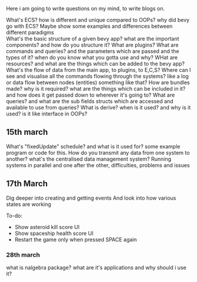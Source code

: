 Here i am going to write questions on my mind, to write blogs on.

What's ECS? how is different and unique compared to OOPs? why did bevy go with ECS? Maybe show some examples and differences between different paradigms\
What's the basic structure of a given bevy app? what are the important components? and how do you structure it?
What are plugins?
What are commands and queries? and the parameters which are passed and the types of it? when do you know what you gotta use and why?
WHat are resources? and what are the things which can be added to the bevy app?
What's the flow of data from the main app, to plugins, to E,C,S?
Where can I see and visualise all the commands flowing through the systems? like a log or data flow between nodes (entities) something like that?
How are bundles made? why is it required? what are the things which can be included in it? and how does it get passed down to wherever it's going to?
What are queries? and what are the sub fields structs which are accessed and available to use from queries?
What is derive? when is it used? and why is it used? is it like interface in OOPs?

## 15th march

What's "fixedUpdate" schedule? and what is it used for? some example program or code for this.
How do you transmit any data from one system to another? what's the centralised data management system?
Running systems in parallel and one after the other, difficulties, problems and issues

## 17th March

Dig deeper into creating and getting events
And look into how various states are working

To-do:

- Show asteroid kill score UI
- Show spaceship health score UI
- Restart the game only when pressed SPACE again

### 28th march

what is nalgebra package? what are it's applications and why should i use it?

